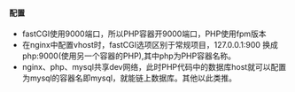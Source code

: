 #### 配置

- fastCGI使用9000端口，所以PHP容器开9000端口，PHP使用fpm版本
- 在nginx中配置vhost时，fastCGI选项区别于常规项目，127.0.0.1:900 换成php:9000(使用另一个容器的PHP),其中php为PHP容器名称。
- nginx、php、mysql共享dev网络，此时PHP代码中的数据库host就可以配置为mysql的容器名即mysql，就能链上数据库。其他以此类推。